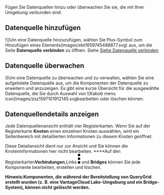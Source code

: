 Fügen Sie Datenquellen hinzu oder überwachen Sie sie, die mit Ihrer Umgebung verbunden sind.

## Datenquelle hinzufügen


 ![]Um eine Datenquelle hinzuzufügen, wählen Sie Plus-Symbol zum Hinzufügen eines Elements(Images/ebt1659745488877.svg) aus, um die Seite **Datenquelle verbinden** zu öffnen. Siehe [Siehe Datenquelle verbinden](znp1640282079399.md)

## Datenquelle überwachen


()Um eine Datenquelle zu überwachen und zu verwalten, wählen Sie eine aufgelistete Datenquelle aus, um die Komponenten der Datenquelle zu erweitern und anzuzeigen. Es gibt eine kurze Übersicht für die ausgewählte Datenquelle, die Sie durch Auswahl von ![Kabob menu icon]Images/zsz1597101912145.svgbearbeiten oder löschen können.

## Datenquellendetails anzeigen


Jede Datenquellenansicht enthält vier Registerkarten. Wenn Sie auf der Registerkarte **Knoten** einen einzelnen Knoten auswählen, wird ein Seitenbereich mit detaillierten Informationen zu diesem Knoten geöffnet.

Diese Detailansicht dient nur zur Ansicht und Sie können die Knoteninformationen hier nicht bearbeiten. ****Auf den Registerkarten**Verbindungen**,Links ![Kabob menu icon](Images/zsz1597101912145.svg) und **Bridges** können Sie jede Komponente bearbeiten, erstellen und löschen.

**Hinweis:Komponenten, die während der Bereitstellung von QueryGrid erstellt wurden (z. B. eine VantageCloud Lake-Umgebung und ein Bridge-System), können nicht gelöscht werden.**

